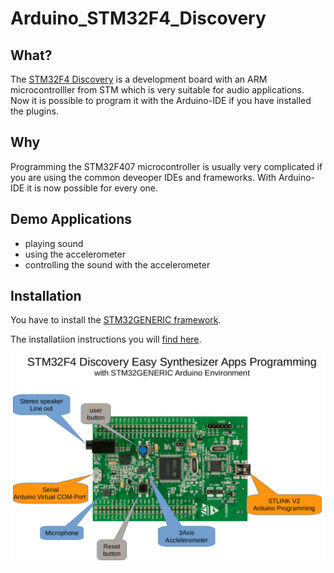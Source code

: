 # Arduino_STM32F4_Discovery

## What?
The [STM32F4 Discovery](http://www.st.com/en/evaluation-tools/stm32f4discovery.html) is a development board with an ARM microcontrolller from STM which is very suitable for audio applications.
Now it is possible to program it with the Arduino-IDE if you have installed the plugins.

## Why
Programming the STM32F407 microcontroller is usually very complicated if you are using the common deveoper IDEs and frameworks.
With Arduino-IDE it is now possible for every one.

## Demo Applications
- playing sound 
- using the accelerometer
- controlling the sound with the accelerometer

## Installation

You have to install the [STM32GENERIC framework](https://github.com/ChrisMicro/STM32GENERIC).

The installatiion instructions you will [find here](https://danieleff.github.io/STM32GENERIC/).

<p align="left">
  <img src="/doc/STM32F4_Discovery_Arduino.PNG" width="1024"/>
</p>

